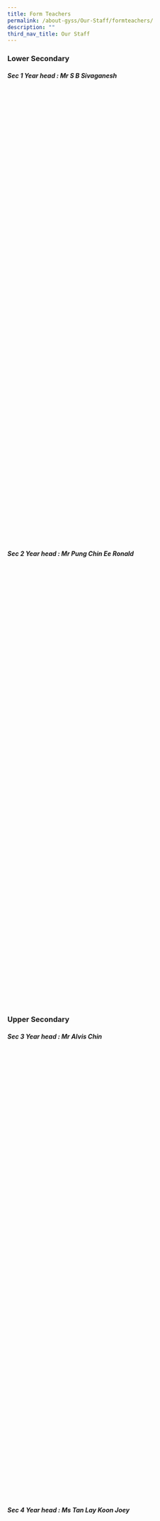 ```yaml
---
title: Form Teachers
permalink: /about-gyss/Our-Staff/formteachers/
description: ""
third_nav_title: Our Staff
---
```

### Lower Secondary

##### Sec 1 Year head : Mr S B Sivaganesh

<!--td {border: 1px solid #cccccc;}br {mso-data-placement:same-cell;}-->

<table xmlns="http://www.w3.org/1999/xhtml" cellspacing="0" cellpadding="0" dir="ltr" border="1" style="table-layout:fixed;font-size:10pt;font-family:Arial;width:0px;border-collapse:collapse;border:none"><colgroup><col width="149"><col width="361"></colgroup><tbody><tr style="height:21px;"><td style="border-top:1px solid #000000;border-right:1px solid #000000;border-bottom:1px solid #000000;border-left:1px solid #000000;overflow:hidden;padding:2px 3px 2px 3px;vertical-align:bottom;font-family:Calibri;font-size:18pt;font-weight:bold;text-align:center;" data-sheets-value="{&quot;1&quot;:2,&quot;2&quot;:&quot;Form Class&quot;}">Form Class</td><td style="border-top:1px solid #000000;border-right:1px solid #000000;border-bottom:1px solid #000000;overflow:hidden;padding:2px 3px 2px 3px;vertical-align:bottom;font-family:Calibri;font-size:18pt;font-weight:bold;" data-sheets-value="{&quot;1&quot;:2,&quot;2&quot;:&quot;Name of Teacher&quot;}">Name of Teacher</td></tr><tr style="height:21px;"><td style="border-right:1px solid #000000;border-bottom:1px solid #000000;border-left:1px solid #000000;overflow:hidden;padding:2px 3px 2px 3px;vertical-align:bottom;font-family:Calibri;font-size:18pt;font-weight:normal;text-align:center;" data-sheets-value="{&quot;1&quot;:2,&quot;2&quot;:&quot;1E1&quot;,&quot;6&quot;:1}">1E1</td><td style="border-right:1px solid #000000;border-bottom:1px solid #000000;overflow:hidden;padding:2px 3px 2px 3px;vertical-align:bottom;font-family:Calibri;font-size:18pt;font-weight:normal;" data-sheets-value="{&quot;1&quot;:2,&quot;2&quot;:&quot;Mdm Gu Yuehong&quot;}">Mdm Gu Yuehong</td></tr><tr style="height:21px;"><td style="border-right:1px solid #000000;border-bottom:1px solid #000000;border-left:1px solid #000000;overflow:hidden;padding:2px 3px 2px 3px;vertical-align:bottom;font-family:Calibri;font-size:18pt;font-weight:normal;text-align:center;" data-sheets-value="{&quot;1&quot;:2,&quot;2&quot;:&quot;1E1&quot;,&quot;6&quot;:1}">1E1</td><td style="border-right:1px solid #000000;border-bottom:1px solid #000000;overflow:hidden;padding:2px 3px 2px 3px;vertical-align:bottom;font-family:Calibri;font-size:18pt;font-weight:normal;" data-sheets-value="{&quot;1&quot;:2,&quot;2&quot;:&quot;Ms Teo Ping Ting Grace&quot;}">Ms Teo Ping Ting Grace</td></tr><tr style="height:21px;"><td style="border-right:1px solid #000000;border-bottom:1px solid #000000;border-left:1px solid #000000;overflow:hidden;padding:2px 3px 2px 3px;vertical-align:bottom;font-family:Calibri;font-size:18pt;font-weight:normal;text-align:center;" data-sheets-value="{&quot;1&quot;:2,&quot;2&quot;:&quot;1E2&quot;,&quot;6&quot;:1}">1E2</td><td style="border-right:1px solid #000000;border-bottom:1px solid #000000;overflow:hidden;padding:2px 3px 2px 3px;vertical-align:bottom;font-family:Calibri;font-size:18pt;font-weight:normal;" data-sheets-value="{&quot;1&quot;:2,&quot;2&quot;:&quot;Ms Maizura Bte Zulkiflie&quot;}">Ms Maizura Bte Zulkiflie</td></tr><tr style="height:21px;"><td style="border-right:1px solid #000000;border-bottom:1px solid #000000;border-left:1px solid #000000;overflow:hidden;padding:2px 3px 2px 3px;vertical-align:bottom;font-family:Calibri;font-size:18pt;font-weight:normal;text-align:center;" data-sheets-value="{&quot;1&quot;:2,&quot;2&quot;:&quot;1E3&quot;,&quot;6&quot;:1}">1E3</td><td style="border-right:1px solid #000000;border-bottom:1px solid #000000;overflow:hidden;padding:2px 3px 2px 3px;vertical-align:bottom;font-family:Calibri;font-size:18pt;font-weight:normal;" data-sheets-value="{&quot;1&quot;:2,&quot;2&quot;:&quot;Miss Tan Ee Ling Janelle&quot;}">Miss Tan Ee Ling Janelle</td></tr><tr style="height:21px;"><td style="border-right:1px solid #000000;border-bottom:1px solid #000000;border-left:1px solid #000000;overflow:hidden;padding:2px 3px 2px 3px;vertical-align:bottom;font-family:Calibri;font-size:18pt;font-weight:normal;text-align:center;" data-sheets-value="{&quot;1&quot;:2,&quot;2&quot;:&quot;1E3&quot;,&quot;6&quot;:1}">1E3</td><td style="border-right:1px solid #000000;border-bottom:1px solid #000000;overflow:hidden;padding:2px 3px 2px 3px;vertical-align:bottom;font-family:Calibri;font-size:18pt;font-weight:normal;" data-sheets-value="{&quot;1&quot;:2,&quot;2&quot;:&quot;Dr Kalpana Selvaraj (ReEO)&quot;}">Dr Kalpana Selvaraj (ReEO)</td></tr><tr style="height:21px;"><td style="border-right:1px solid #000000;border-bottom:1px solid #000000;border-left:1px solid #000000;overflow:hidden;padding:2px 3px 2px 3px;vertical-align:bottom;font-family:Calibri;font-size:18pt;font-weight:normal;text-align:center;" data-sheets-value="{&quot;1&quot;:2,&quot;2&quot;:&quot;1N1&quot;}">1N1</td><td style="border-right:1px solid #000000;border-bottom:1px solid #000000;overflow:hidden;padding:2px 3px 2px 3px;vertical-align:bottom;font-family:Calibri;font-size:18pt;font-weight:normal;" data-sheets-value="{&quot;1&quot;:2,&quot;2&quot;:&quot;Ms Lai Yu Cheng Nicole&quot;}">Ms Lai Yu Cheng Nicole</td></tr><tr style="height:21px;"><td style="border-right:1px solid #000000;border-bottom:1px solid #000000;border-left:1px solid #000000;overflow:hidden;padding:2px 3px 2px 3px;vertical-align:bottom;font-family:Calibri;font-size:18pt;font-weight:normal;text-align:center;" data-sheets-value="{&quot;1&quot;:2,&quot;2&quot;:&quot;1N1&quot;}">1N1</td><td style="border-right:1px solid #000000;border-bottom:1px solid #000000;overflow:hidden;padding:2px 3px 2px 3px;vertical-align:bottom;font-family:Calibri;font-size:18pt;font-weight:normal;" data-sheets-value="{&quot;1&quot;:2,&quot;2&quot;:&quot;Mr Somsadeen (ReEO)&quot;}">Mr Somsadeen (ReEO)</td></tr><tr style="height:21px;"><td style="border-right:1px solid #000000;border-bottom:1px solid #000000;border-left:1px solid #000000;overflow:hidden;padding:2px 3px 2px 3px;vertical-align:bottom;font-family:Calibri;font-size:18pt;font-weight:normal;text-align:center;" data-sheets-value="{&quot;1&quot;:2,&quot;2&quot;:&quot;1N2&quot;}">1N2</td><td style="border-right:1px solid #000000;border-bottom:1px solid #000000;overflow:hidden;padding:2px 3px 2px 3px;vertical-align:bottom;font-family:Calibri;font-size:18pt;font-weight:normal;" data-sheets-value="{&quot;1&quot;:2,&quot;2&quot;:&quot;Ms Shariffah Nadhirah Bte Bagal&quot;}">Ms Shariffah Nadhirah Bte Bagal</td></tr><tr style="height:21px;"><td style="border-right:1px solid #000000;border-bottom:1px solid #000000;border-left:1px solid #000000;overflow:hidden;padding:2px 3px 2px 3px;vertical-align:bottom;font-family:Calibri;font-size:18pt;font-weight:normal;text-align:center;" data-sheets-value="{&quot;1&quot;:2,&quot;2&quot;:&quot;1N2&quot;}">1N2</td><td style="border-right:1px solid #000000;border-bottom:1px solid #000000;overflow:hidden;padding:2px 3px 2px 3px;vertical-align:bottom;font-family:Calibri;font-size:18pt;font-weight:normal;" data-sheets-value="{&quot;1&quot;:2,&quot;2&quot;:&quot;Mr Ow Wai Mun (ReEO)&quot;}">Mr Ow Wai Mun (ReEO)</td></tr><tr style="height:21px;"><td style="border-right:1px solid #000000;border-bottom:1px solid #000000;border-left:1px solid #000000;overflow:hidden;padding:2px 3px 2px 3px;vertical-align:bottom;font-family:Calibri;font-size:18pt;font-weight:normal;text-align:center;" data-sheets-value="{&quot;1&quot;:2,&quot;2&quot;:&quot;1N3&quot;}">1N3</td><td style="border-right:1px solid #000000;border-bottom:1px solid #000000;overflow:hidden;padding:2px 3px 2px 3px;vertical-align:bottom;font-family:Calibri;font-size:18pt;font-weight:normal;" data-sheets-value="{&quot;1&quot;:2,&quot;2&quot;:&quot;Mdm Adaikalasamy Sagayarani&quot;}">Mdm Adaikalasamy Sagayarani</td></tr><tr style="height:21px;"><td style="border-right:1px solid #000000;border-bottom:1px solid #000000;border-left:1px solid #000000;overflow:hidden;padding:2px 3px 2px 3px;vertical-align:bottom;font-family:Calibri;font-size:18pt;font-weight:normal;text-align:center;" data-sheets-value="{&quot;1&quot;:2,&quot;2&quot;:&quot;1N3&quot;}">1N3</td><td style="border-right:1px solid #000000;border-bottom:1px solid #000000;overflow:hidden;padding:2px 3px 2px 3px;vertical-align:bottom;font-family:Calibri;font-size:18pt;font-weight:normal;" data-sheets-value="{&quot;1&quot;:2,&quot;2&quot;:&quot;Mr Cheng Yue Chiang Calvin (PTTS)&quot;}">Mr Cheng Yue Chiang Calvin (PTTS)</td></tr><tr style="height:21px;"><td style="border-right:1px solid #000000;border-bottom:1px solid #000000;border-left:1px solid #000000;overflow:hidden;padding:2px 3px 2px 3px;vertical-align:bottom;font-family:Calibri;font-size:18pt;font-weight:normal;text-align:center;" data-sheets-value="{&quot;1&quot;:2,&quot;2&quot;:&quot;1T1&quot;}">1T1</td><td style="border-right:1px solid #000000;border-bottom:1px solid #000000;overflow:hidden;padding:2px 3px 2px 3px;vertical-align:bottom;font-family:Calibri;font-size:18pt;font-weight:normal;" data-sheets-value="{&quot;1&quot;:2,&quot;2&quot;:&quot;Ms Liu Wei Xian Angeline&quot;}">Ms Liu Wei Xian Angeline</td></tr><tr style="height:21px;"><td style="border-right:1px solid #000000;border-bottom:1px solid #000000;border-left:1px solid #000000;overflow:hidden;padding:2px 3px 2px 3px;vertical-align:bottom;font-family:Calibri;font-size:18pt;font-weight:normal;text-align:center;" data-sheets-value="{&quot;1&quot;:2,&quot;2&quot;:&quot;1T1&quot;}">1T1</td><td style="border-right:1px solid #000000;border-bottom:1px solid #000000;overflow:hidden;padding:2px 3px 2px 3px;vertical-align:bottom;font-family:Calibri;font-size:18pt;font-weight:normal;" data-sheets-value="{&quot;1&quot;:2,&quot;2&quot;:&quot;Mrs Wong-Lee Lye Fun&quot;}">Mrs Wong-Lee Lye Fun</td></tr></tbody></table>

##### Sec 2 Year head : Mr Pung Chin Ee Ronald

<!--td {border: 1px solid #cccccc;}br {mso-data-placement:same-cell;}-->

<table xmlns="http://www.w3.org/1999/xhtml" cellspacing="0" cellpadding="0" dir="ltr" border="1" style="table-layout:fixed;font-size:10pt;font-family:Arial;width:0px;border-collapse:collapse;border:none"><colgroup><col width="149"><col width="361"></colgroup><tbody><tr style="height:21px;"><td style="border-top:1px solid #000000;border-right:1px solid #000000;border-bottom:1px solid #000000;border-left:1px solid #000000;overflow:hidden;padding:2px 3px 2px 3px;vertical-align:bottom;font-family:Calibri;font-size:18pt;font-weight:bold;text-align:center;" data-sheets-value="{&quot;1&quot;:2,&quot;2&quot;:&quot;Form Class&quot;}">Form Class</td><td style="border-top:1px solid #000000;border-right:1px solid #000000;border-bottom:1px solid #000000;overflow:hidden;padding:2px 3px 2px 3px;vertical-align:bottom;font-family:Calibri;font-size:18pt;font-weight:bold;" data-sheets-value="{&quot;1&quot;:2,&quot;2&quot;:&quot;Name of Teacher&quot;}">Name of Teacher</td></tr><tr style="height:21px;"><td style="border-right:1px solid #000000;border-bottom:1px solid #000000;border-left:1px solid #000000;overflow:hidden;padding:2px 3px 2px 3px;vertical-align:bottom;font-family:Calibri;font-size:18pt;font-weight:normal;text-align:center;" data-sheets-value="{&quot;1&quot;:2,&quot;2&quot;:&quot;2E1&quot;,&quot;6&quot;:1}">2E1</td><td style="border-right:1px solid #000000;border-bottom:1px solid #000000;overflow:hidden;padding:2px 3px 2px 3px;vertical-align:bottom;font-family:Calibri;font-size:18pt;font-weight:normal;" data-sheets-value="{&quot;1&quot;:2,&quot;2&quot;:&quot;Mr Loh Zhang Wen&quot;}">Mr Loh Zhang Wen</td></tr><tr style="height:21px;"><td style="border-right:1px solid #000000;border-bottom:1px solid #000000;border-left:1px solid #000000;overflow:hidden;padding:2px 3px 2px 3px;vertical-align:bottom;font-family:Calibri;font-size:18pt;font-weight:normal;text-align:center;" data-sheets-value="{&quot;1&quot;:2,&quot;2&quot;:&quot;2E2&quot;,&quot;6&quot;:1}">2E2</td><td style="border-right:1px solid #000000;border-bottom:1px solid #000000;overflow:hidden;padding:2px 3px 2px 3px;vertical-align:bottom;font-family:Calibri;font-size:18pt;font-weight:normal;" data-sheets-value="{&quot;1&quot;:2,&quot;2&quot;:&quot;Ms Betty Chua Yi Qin (PTTS)&quot;}">Ms Betty Chua Yi Qin (PTTS)</td></tr><tr style="height:21px;"><td style="border-right:1px solid #000000;border-bottom:1px solid #000000;border-left:1px solid #000000;overflow:hidden;padding:2px 3px 2px 3px;vertical-align:bottom;font-family:Calibri;font-size:18pt;font-weight:normal;text-align:center;" data-sheets-value="{&quot;1&quot;:2,&quot;2&quot;:&quot;2E3&quot;,&quot;6&quot;:1}">2E3</td><td style="border-right:1px solid #000000;border-bottom:1px solid #000000;overflow:hidden;padding:2px 3px 2px 3px;vertical-align:bottom;font-family:Calibri;font-size:18pt;font-weight:normal;" data-sheets-value="{&quot;1&quot;:2,&quot;2&quot;:&quot;Mdm Lee Chen Hoon Mavis&quot;}">Mdm Lee Chen Hoon Mavis</td></tr><tr style="height:21px;"><td style="border-right:1px solid #000000;border-bottom:1px solid #000000;border-left:1px solid #000000;overflow:hidden;padding:2px 3px 2px 3px;vertical-align:bottom;font-family:Calibri;font-size:18pt;font-weight:normal;text-align:center;" data-sheets-value="{&quot;1&quot;:2,&quot;2&quot;:&quot;2E4&quot;,&quot;6&quot;:1}">2E4</td><td style="border-right:1px solid #000000;border-bottom:1px solid #000000;overflow:hidden;padding:2px 3px 2px 3px;vertical-align:bottom;font-family:Calibri;font-size:18pt;font-weight:normal;" data-sheets-value="{&quot;1&quot;:2,&quot;2&quot;:&quot;Mr Ryan Lim Xing Yan&quot;}">Mr Ryan Lim Xing Yan</td></tr><tr style="height:21px;"><td style="border-right:1px solid #000000;border-bottom:1px solid #000000;border-left:1px solid #000000;overflow:hidden;padding:2px 3px 2px 3px;vertical-align:bottom;font-family:Calibri;font-size:18pt;font-weight:normal;text-align:center;" data-sheets-value="{&quot;1&quot;:2,&quot;2&quot;:&quot;2N1&quot;}">2N1</td><td style="border-right:1px solid #000000;border-bottom:1px solid #000000;overflow:hidden;padding:2px 3px 2px 3px;vertical-align:bottom;font-family:Calibri;font-size:18pt;font-weight:normal;" data-sheets-value="{&quot;1&quot;:2,&quot;2&quot;:&quot;Miss Ang Fang Jun Priscillia&quot;}">Miss Ang Fang Jun Priscillia</td></tr><tr style="height:21px;"><td style="border-right:1px solid #000000;border-bottom:1px solid #000000;border-left:1px solid #000000;overflow:hidden;padding:2px 3px 2px 3px;vertical-align:bottom;font-family:Calibri;font-size:18pt;font-weight:normal;text-align:center;" data-sheets-value="{&quot;1&quot;:2,&quot;2&quot;:&quot;2N1&quot;}">2N1</td><td style="border-right:1px solid #000000;border-bottom:1px solid #000000;overflow:hidden;padding:2px 3px 2px 3px;vertical-align:bottom;font-family:Calibri;font-size:18pt;font-weight:normal;" data-sheets-value="{&quot;1&quot;:2,&quot;2&quot;:&quot;Mr Koh Wee Yap (CAJT)&quot;}">Mr Koh Wee Yap (CAJT)</td></tr><tr style="height:21px;"><td style="border-right:1px solid #000000;border-bottom:1px solid #000000;border-left:1px solid #000000;overflow:hidden;padding:2px 3px 2px 3px;vertical-align:bottom;font-family:Calibri;font-size:18pt;font-weight:normal;text-align:center;" data-sheets-value="{&quot;1&quot;:2,&quot;2&quot;:&quot;2N2&quot;}">2N2</td><td style="border-right:1px solid #000000;border-bottom:1px solid #000000;overflow:hidden;padding:2px 3px 2px 3px;vertical-align:bottom;font-family:Calibri;font-size:18pt;font-weight:normal;" data-sheets-value="{&quot;1&quot;:2,&quot;2&quot;:&quot;Mr Murtaza Shabbir Kurbanhusen&quot;}">Mr Murtaza Shabbir Kurbanhusen</td></tr><tr style="height:21px;"><td style="border-right:1px solid #000000;border-bottom:1px solid #000000;border-left:1px solid #000000;overflow:hidden;padding:2px 3px 2px 3px;vertical-align:bottom;font-family:Calibri;font-size:18pt;font-weight:normal;text-align:center;" data-sheets-value="{&quot;1&quot;:2,&quot;2&quot;:&quot;2N2&quot;}">2N2</td><td style="border-right:1px solid #000000;border-bottom:1px solid #000000;overflow:hidden;padding:2px 3px 2px 3px;vertical-align:bottom;font-family:Calibri;font-size:18pt;font-weight:normal;" data-sheets-value="{&quot;1&quot;:2,&quot;2&quot;:&quot;Ms Wu Ya-Ting&quot;}">Ms Wu Ya-Ting</td></tr><tr style="height:21px;"><td style="border-right:1px solid #000000;border-bottom:1px solid #000000;border-left:1px solid #000000;overflow:hidden;padding:2px 3px 2px 3px;vertical-align:bottom;font-family:Calibri;font-size:18pt;font-weight:normal;text-align:center;" data-sheets-value="{&quot;1&quot;:2,&quot;2&quot;:&quot;2N3&quot;}">2N3</td><td style="border-right:1px solid #000000;border-bottom:1px solid #000000;overflow:hidden;padding:2px 3px 2px 3px;vertical-align:bottom;font-family:Calibri;font-size:18pt;font-weight:normal;" data-sheets-value="{&quot;1&quot;:2,&quot;2&quot;:&quot;Mr Tan Tai Ngah&quot;}">Mr Tan Tai Ngah</td></tr><tr style="height:21px;"><td style="border-right:1px solid #000000;border-bottom:1px solid #000000;border-left:1px solid #000000;overflow:hidden;padding:2px 3px 2px 3px;vertical-align:bottom;font-family:Calibri;font-size:18pt;font-weight:normal;text-align:center;" data-sheets-value="{&quot;1&quot;:2,&quot;2&quot;:&quot;2N3&quot;}">2N3</td><td style="border-right:1px solid #000000;border-bottom:1px solid #000000;overflow:hidden;padding:2px 3px 2px 3px;vertical-align:bottom;font-family:Calibri;font-size:18pt;font-weight:normal;" data-sheets-value="{&quot;1&quot;:2,&quot;2&quot;:&quot;Mdm Atri Vasudha&quot;}">Mdm Atri Vasudha</td></tr><tr style="height:21px;"><td style="border-right:1px solid #000000;border-bottom:1px solid #000000;border-left:1px solid #000000;overflow:hidden;padding:2px 3px 2px 3px;vertical-align:bottom;font-family:Calibri;font-size:18pt;font-weight:normal;text-align:center;" data-sheets-value="{&quot;1&quot;:2,&quot;2&quot;:&quot;2T1&quot;}">2T1</td><td style="border-right:1px solid #000000;border-bottom:1px solid #000000;overflow:hidden;padding:2px 3px 2px 3px;vertical-align:bottom;font-family:Calibri;font-size:18pt;font-weight:normal;" data-sheets-value="{&quot;1&quot;:2,&quot;2&quot;:&quot;Mdm Koh Gek Meng Ruth&quot;}">Mdm Koh Gek Meng Ruth</td></tr><tr style="height:21px;"><td style="border-right:1px solid #000000;border-bottom:1px solid #000000;border-left:1px solid #000000;overflow:hidden;padding:2px 3px 2px 3px;vertical-align:bottom;font-family:Calibri;font-size:18pt;font-weight:normal;text-align:center;" data-sheets-value="{&quot;1&quot;:2,&quot;2&quot;:&quot;2T1&quot;}">2T1</td><td style="border-right:1px solid #000000;border-bottom:1px solid #000000;overflow:hidden;padding:2px 3px 2px 3px;vertical-align:bottom;font-family:Calibri;font-size:18pt;font-weight:normal;" data-sheets-value="{&quot;1&quot;:2,&quot;2&quot;:&quot;Ms Mardiana Binte Jamaludin&quot;}">Ms Mardiana Binte Jamaludin</td></tr></tbody></table>

### Upper Secondary

##### Sec 3 Year head : Mr Alvis Chin

<!--td {border: 1px solid #cccccc;}br {mso-data-placement:same-cell;}-->

<table xmlns="http://www.w3.org/1999/xhtml" cellspacing="0" cellpadding="0" dir="ltr" border="1" style="table-layout:fixed;font-size:10pt;font-family:Arial;width:0px;border-collapse:collapse;border:none"><colgroup><col width="149"><col width="361"></colgroup><tbody><tr style="height:21px;"><td style="border-top:1px solid #000000;border-right:1px solid #000000;border-bottom:1px solid #000000;border-left:1px solid #000000;overflow:hidden;padding:2px 3px 2px 3px;vertical-align:bottom;font-family:Calibri;font-size:18pt;font-weight:bold;text-align:center;" data-sheets-value="{&quot;1&quot;:2,&quot;2&quot;:&quot;Form Class&quot;}">Form Class</td><td style="border-top:1px solid #000000;border-right:1px solid #000000;border-bottom:1px solid #000000;overflow:hidden;padding:2px 3px 2px 3px;vertical-align:bottom;font-family:Calibri;font-size:18pt;font-weight:bold;" data-sheets-value="{&quot;1&quot;:2,&quot;2&quot;:&quot;Name of Teacher&quot;}">Name of Teacher</td></tr><tr style="height:21px;"><td style="border-right:1px solid #000000;border-bottom:1px solid #000000;border-left:1px solid #000000;overflow:hidden;padding:2px 3px 2px 3px;vertical-align:bottom;font-family:Calibri;font-size:18pt;font-weight:normal;text-align:center;" data-sheets-value="{&quot;1&quot;:2,&quot;2&quot;:&quot;3E1&quot;,&quot;6&quot;:1}">3E1</td><td style="border-right:1px solid #000000;border-bottom:1px solid #000000;overflow:hidden;padding:2px 3px 2px 3px;vertical-align:bottom;font-family:Calibri;font-size:18pt;font-weight:normal;" data-sheets-value="{&quot;1&quot;:2,&quot;2&quot;:&quot;Mrs Cheng Peng Koon Emily (ReEO)&quot;}">Mrs Cheng Peng Koon Emily (ReEO)</td></tr><tr style="height:21px;"><td style="border-right:1px solid #000000;border-bottom:1px solid #000000;border-left:1px solid #000000;overflow:hidden;padding:2px 3px 2px 3px;vertical-align:bottom;font-family:Calibri;font-size:18pt;font-weight:normal;text-align:center;" data-sheets-value="{&quot;1&quot;:2,&quot;2&quot;:&quot;3E2&quot;,&quot;6&quot;:1}">3E2</td><td style="border-right:1px solid #000000;border-bottom:1px solid #000000;overflow:hidden;padding:2px 3px 2px 3px;vertical-align:bottom;font-family:Calibri;font-size:18pt;font-weight:normal;" data-sheets-value="{&quot;1&quot;:2,&quot;2&quot;:&quot;Ms Natasha Ann Paul&quot;}">Ms Natasha Ann Paul</td></tr><tr style="height:21px;"><td style="border-right:1px solid #000000;border-bottom:1px solid #000000;border-left:1px solid #000000;overflow:hidden;padding:2px 3px 2px 3px;vertical-align:bottom;font-family:Calibri;font-size:18pt;font-weight:normal;text-align:center;" data-sheets-value="{&quot;1&quot;:2,&quot;2&quot;:&quot;3E3&quot;,&quot;6&quot;:1}">3E3</td><td style="border-right:1px solid #000000;border-bottom:1px solid #000000;overflow:hidden;padding:2px 3px 2px 3px;vertical-align:bottom;font-family:Calibri;font-size:18pt;font-weight:normal;" data-sheets-value="{&quot;1&quot;:2,&quot;2&quot;:&quot;Ms Wee Jia Qing Charissa&quot;}">Ms Wee Jia Qing Charissa</td></tr><tr style="height:21px;"><td style="border-right:1px solid #000000;border-bottom:1px solid #000000;border-left:1px solid #000000;overflow:hidden;padding:2px 3px 2px 3px;vertical-align:bottom;font-family:Calibri;font-size:18pt;font-weight:normal;text-align:center;" data-sheets-value="{&quot;1&quot;:2,&quot;2&quot;:&quot;3E4&quot;,&quot;6&quot;:1}">3E4</td><td style="border-right:1px solid #000000;border-bottom:1px solid #000000;overflow:hidden;padding:2px 3px 2px 3px;vertical-align:bottom;font-family:Calibri;font-size:18pt;font-weight:normal;" data-sheets-value="{&quot;1&quot;:2,&quot;2&quot;:&quot;Mr Chong Teck Siong Daryl&quot;}">Mr Chong Teck Siong Daryl</td></tr><tr style="height:21px;"><td style="border-right:1px solid #000000;border-bottom:1px solid #000000;border-left:1px solid #000000;overflow:hidden;padding:2px 3px 2px 3px;vertical-align:bottom;font-family:Calibri;font-size:18pt;font-weight:normal;text-align:center;" data-sheets-value="{&quot;1&quot;:2,&quot;2&quot;:&quot;3E4&quot;,&quot;6&quot;:1}">3E4</td><td style="border-right:1px solid #000000;border-bottom:1px solid #000000;overflow:hidden;padding:2px 3px 2px 3px;vertical-align:bottom;font-family:Calibri;font-size:18pt;font-weight:normal;" data-sheets-value="{&quot;1&quot;:2,&quot;2&quot;:&quot;Ms Zhao Xiaomeng&quot;}">Ms Zhao Xiaomeng</td></tr><tr style="height:21px;"><td style="border-right:1px solid #000000;border-bottom:1px solid #000000;border-left:1px solid #000000;overflow:hidden;padding:2px 3px 2px 3px;vertical-align:bottom;font-family:Calibri;font-size:18pt;font-weight:normal;text-align:center;" data-sheets-value="{&quot;1&quot;:2,&quot;2&quot;:&quot;3N1&quot;}">3N1</td><td style="border-right:1px solid #000000;border-bottom:1px solid #000000;overflow:hidden;padding:2px 3px 2px 3px;vertical-align:bottom;font-family:Calibri;font-size:18pt;font-weight:normal;" data-sheets-value="{&quot;1&quot;:2,&quot;2&quot;:&quot;Mrs Kamali Balan-Sebina&quot;}">Mrs Kamali Balan-Sebina</td></tr><tr style="height:21px;"><td style="border-right:1px solid #000000;border-bottom:1px solid #000000;border-left:1px solid #000000;overflow:hidden;padding:2px 3px 2px 3px;vertical-align:bottom;font-family:Calibri;font-size:18pt;font-weight:normal;text-align:center;" data-sheets-value="{&quot;1&quot;:2,&quot;2&quot;:&quot;3N1&quot;}">3N1</td><td style="border-right:1px solid #000000;border-bottom:1px solid #000000;overflow:hidden;padding:2px 3px 2px 3px;vertical-align:bottom;font-family:Calibri;font-size:18pt;font-weight:normal;" data-sheets-value="{&quot;1&quot;:2,&quot;2&quot;:&quot;Dr Sanuse Bin Nasir&quot;}">Dr Sanuse Bin Nasir</td></tr><tr style="height:21px;"><td style="border-right:1px solid #000000;border-bottom:1px solid #000000;border-left:1px solid #000000;overflow:hidden;padding:2px 3px 2px 3px;vertical-align:bottom;font-family:Calibri;font-size:18pt;font-weight:normal;text-align:center;" data-sheets-value="{&quot;1&quot;:2,&quot;2&quot;:&quot;3N2&quot;}">3N2</td><td style="border-right:1px solid #000000;border-bottom:1px solid #000000;overflow:hidden;padding:2px 3px 2px 3px;vertical-align:bottom;font-family:Calibri;font-size:18pt;font-weight:normal;" data-sheets-value="{&quot;1&quot;:2,&quot;2&quot;:&quot;Mr Yeo Yew Hwee Andrew&quot;}">Mr Yeo Yew Hwee Andrew</td></tr><tr style="height:21px;"><td style="border-right:1px solid #000000;border-bottom:1px solid #000000;border-left:1px solid #000000;overflow:hidden;padding:2px 3px 2px 3px;vertical-align:bottom;font-family:Calibri;font-size:18pt;font-weight:normal;text-align:center;" data-sheets-value="{&quot;1&quot;:2,&quot;2&quot;:&quot;3N2&quot;}">3N2</td><td style="border-right:1px solid #000000;border-bottom:1px solid #000000;overflow:hidden;padding:2px 3px 2px 3px;vertical-align:bottom;font-family:Calibri;font-size:18pt;font-weight:normal;" data-sheets-value="{&quot;1&quot;:2,&quot;2&quot;:&quot;Miss Vasuki Rengasamy&quot;}">Miss Vasuki Rengasamy</td></tr><tr style="height:21px;"><td style="border-right:1px solid #000000;border-bottom:1px solid #000000;border-left:1px solid #000000;overflow:hidden;padding:2px 3px 2px 3px;vertical-align:bottom;font-family:Calibri;font-size:18pt;font-weight:normal;text-align:center;" data-sheets-value="{&quot;1&quot;:2,&quot;2&quot;:&quot;3T1&quot;}">3T1</td><td style="border-right:1px solid #000000;border-bottom:1px solid #000000;overflow:hidden;padding:2px 3px 2px 3px;vertical-align:bottom;font-family:Calibri;font-size:18pt;font-weight:normal;" data-sheets-value="{&quot;1&quot;:2,&quot;2&quot;:&quot;Mdm Siti Asnah Bte Basir&quot;}">Mdm Siti Asnah Bte Basir</td></tr><tr style="height:21px;"><td style="border-right:1px solid #000000;border-bottom:1px solid #000000;border-left:1px solid #000000;overflow:hidden;padding:2px 3px 2px 3px;vertical-align:bottom;font-family:Calibri;font-size:18pt;font-weight:normal;text-align:center;" data-sheets-value="{&quot;1&quot;:2,&quot;2&quot;:&quot;3T1&quot;}">3T1</td><td style="border-right:1px solid #000000;border-bottom:1px solid #000000;overflow:hidden;padding:2px 3px 2px 3px;vertical-align:bottom;font-family:Calibri;font-size:18pt;font-weight:normal;" data-sheets-value="{&quot;1&quot;:2,&quot;2&quot;:&quot;Miss Lily Lim (CAJT)&quot;}">Miss Lily Lim (CAJT)</td></tr></tbody></table>

##### Sec 4 Year head : Ms Tan Lay Koon Joey

<!--td {border: 1px solid #cccccc;}br {mso-data-placement:same-cell;}-->

<table xmlns="http://www.w3.org/1999/xhtml" cellspacing="0" cellpadding="0" dir="ltr" border="1" style="table-layout:fixed;font-size:10pt;font-family:Arial;width:0px;border-collapse:collapse;border:none"><colgroup><col width="149"><col width="361"></colgroup><tbody><tr style="height:21px;"><td style="border-top:1px solid #000000;border-right:1px solid #000000;border-bottom:1px solid #000000;border-left:1px solid #000000;overflow:hidden;padding:2px 3px 2px 3px;vertical-align:bottom;font-family:Calibri;font-size:18pt;font-weight:bold;text-align:center;" data-sheets-value="{&quot;1&quot;:2,&quot;2&quot;:&quot;Form Class&quot;}">Form Class</td><td style="border-top:1px solid #000000;border-right:1px solid #000000;border-bottom:1px solid #000000;overflow:hidden;padding:2px 3px 2px 3px;vertical-align:bottom;font-family:Calibri;font-size:18pt;font-weight:bold;" data-sheets-value="{&quot;1&quot;:2,&quot;2&quot;:&quot;Name of Teacher&quot;}">Name of Teacher</td></tr><tr style="height:21px;"><td style="border-right:1px solid #000000;border-bottom:1px solid #000000;border-left:1px solid #000000;overflow:hidden;padding:2px 3px 2px 3px;vertical-align:bottom;font-family:Calibri;font-size:18pt;font-weight:normal;text-align:center;" data-sheets-value="{&quot;1&quot;:2,&quot;2&quot;:&quot;4E1&quot;,&quot;6&quot;:1}">4E1</td><td style="border-right:1px solid #000000;border-bottom:1px solid #000000;overflow:hidden;padding:2px 3px 2px 3px;vertical-align:bottom;font-family:Calibri;font-size:18pt;font-weight:normal;" data-sheets-value="{&quot;1&quot;:2,&quot;2&quot;:&quot;Mrs Lim-Goh Poh Geok&quot;}">Mrs Lim-Goh Poh Geok</td></tr><tr style="height:21px;"><td style="border-right:1px solid #000000;border-bottom:1px solid #000000;border-left:1px solid #000000;overflow:hidden;padding:2px 3px 2px 3px;vertical-align:bottom;font-family:Calibri;font-size:18pt;font-weight:normal;text-align:center;" data-sheets-value="{&quot;1&quot;:2,&quot;2&quot;:&quot;4E2&quot;,&quot;6&quot;:1}">4E2</td><td style="border-right:1px solid #000000;border-bottom:1px solid #000000;overflow:hidden;padding:2px 3px 2px 3px;vertical-align:bottom;font-family:Calibri;font-size:18pt;font-weight:normal;" data-sheets-value="{&quot;1&quot;:2,&quot;2&quot;:&quot;Mr Tan Bing Quan Justin&quot;}">Mr Tan Bing Quan Justin</td></tr><tr style="height:21px;"><td style="border-right:1px solid #000000;border-bottom:1px solid #000000;border-left:1px solid #000000;overflow:hidden;padding:2px 3px 2px 3px;vertical-align:bottom;font-family:Calibri;font-size:18pt;font-weight:normal;text-align:center;" data-sheets-value="{&quot;1&quot;:2,&quot;2&quot;:&quot;4E3&quot;,&quot;6&quot;:1}">4E3</td><td style="border-right:1px solid #000000;border-bottom:1px solid #000000;overflow:hidden;padding:2px 3px 2px 3px;vertical-align:bottom;font-family:Calibri;font-size:18pt;font-weight:normal;" data-sheets-value="{&quot;1&quot;:2,&quot;2&quot;:&quot;Miss Lin Zhenfang Eleri&quot;}">Miss Lin Zhenfang Eleri</td></tr><tr style="height:21px;"><td style="border-right:1px solid #000000;border-bottom:1px solid #000000;border-left:1px solid #000000;overflow:hidden;padding:2px 3px 2px 3px;vertical-align:bottom;font-family:Calibri;font-size:18pt;font-weight:normal;text-align:center;" data-sheets-value="{&quot;1&quot;:2,&quot;2&quot;:&quot;4E4&quot;,&quot;6&quot;:1}">4E4</td><td style="border-right:1px solid #000000;border-bottom:1px solid #000000;overflow:hidden;padding:2px 3px 2px 3px;vertical-align:bottom;font-family:Calibri;font-size:18pt;font-weight:normal;" data-sheets-value="{&quot;1&quot;:2,&quot;2&quot;:&quot;Mr See Yong Xin&quot;}">Mr See Yong Xin</td></tr><tr style="height:21px;"><td style="border-right:1px solid #000000;border-bottom:1px solid #000000;border-left:1px solid #000000;overflow:hidden;padding:2px 3px 2px 3px;vertical-align:bottom;font-family:Calibri;font-size:18pt;font-weight:normal;text-align:center;" data-sheets-value="{&quot;1&quot;:2,&quot;2&quot;:&quot;4N1&quot;}">4N1</td><td style="border-right:1px solid #000000;border-bottom:1px solid #000000;overflow:hidden;padding:2px 3px 2px 3px;vertical-align:bottom;font-family:Calibri;font-size:18pt;font-weight:normal;" data-sheets-value="{&quot;1&quot;:2,&quot;2&quot;:&quot;Ms Shan Qi&quot;}">Ms Shan Qi</td></tr><tr style="height:21px;"><td style="border-right:1px solid #000000;border-bottom:1px solid #000000;border-left:1px solid #000000;overflow:hidden;padding:2px 3px 2px 3px;vertical-align:bottom;font-family:Calibri;font-size:18pt;font-weight:normal;text-align:center;" data-sheets-value="{&quot;1&quot;:2,&quot;2&quot;:&quot;4N1&quot;}">4N1</td><td style="border-right:1px solid #000000;border-bottom:1px solid #000000;overflow:hidden;padding:2px 3px 2px 3px;vertical-align:bottom;font-family:Calibri;font-size:18pt;font-weight:normal;" data-sheets-value="{&quot;1&quot;:2,&quot;2&quot;:&quot;Mr Nicholas Ang Chye Huat&quot;}">Mr Nicholas Ang Chye Huat</td></tr><tr style="height:21px;"><td style="border-right:1px solid #000000;border-bottom:1px solid #000000;border-left:1px solid #000000;overflow:hidden;padding:2px 3px 2px 3px;vertical-align:bottom;font-family:Calibri;font-size:18pt;font-weight:normal;text-align:center;" data-sheets-value="{&quot;1&quot;:2,&quot;2&quot;:&quot;4N2&quot;}">4N2</td><td style="border-right:1px solid #000000;border-bottom:1px solid #000000;overflow:hidden;padding:2px 3px 2px 3px;vertical-align:bottom;font-family:Calibri;font-size:18pt;font-weight:normal;" data-sheets-value="{&quot;1&quot;:2,&quot;2&quot;:&quot;Miss Chuang Chea Chee&quot;}">Miss Chuang Chea Chee</td></tr><tr style="height:21px;"><td style="border-right:1px solid #000000;border-bottom:1px solid #000000;border-left:1px solid #000000;overflow:hidden;padding:2px 3px 2px 3px;vertical-align:bottom;font-family:Calibri;font-size:18pt;font-weight:normal;text-align:center;" data-sheets-value="{&quot;1&quot;:2,&quot;2&quot;:&quot;4N2&quot;}">4N2</td><td style="border-right:1px solid #000000;border-bottom:1px solid #000000;overflow:hidden;padding:2px 3px 2px 3px;vertical-align:bottom;font-family:Calibri;font-size:18pt;font-weight:normal;" data-sheets-value="{&quot;1&quot;:2,&quot;2&quot;:&quot;Mr Zheng Jie&quot;}">Mr Zheng Jie</td></tr><tr style="height:21px;"><td style="border-right:1px solid #000000;border-bottom:1px solid #000000;border-left:1px solid #000000;overflow:hidden;padding:2px 3px 2px 3px;vertical-align:bottom;font-family:Calibri;font-size:18pt;font-weight:normal;text-align:center;" data-sheets-value="{&quot;1&quot;:2,&quot;2&quot;:&quot;4N3&quot;}">4N3</td><td style="border-right:1px solid #000000;border-bottom:1px solid #000000;overflow:hidden;padding:2px 3px 2px 3px;vertical-align:bottom;font-family:Calibri;font-size:18pt;font-weight:normal;" data-sheets-value="{&quot;1&quot;:2,&quot;2&quot;:&quot;Ms Choo Hui Min Cheryl&quot;}">Ms Choo Hui Min Cheryl</td></tr><tr style="height:21px;"><td style="border-right:1px solid #000000;border-bottom:1px solid #000000;border-left:1px solid #000000;overflow:hidden;padding:2px 3px 2px 3px;vertical-align:bottom;font-family:Calibri;font-size:18pt;font-weight:normal;text-align:center;" data-sheets-value="{&quot;1&quot;:2,&quot;2&quot;:&quot;4N3&quot;}">4N3</td><td style="border-right:1px solid #000000;border-bottom:1px solid #000000;overflow:hidden;padding:2px 3px 2px 3px;vertical-align:bottom;font-family:Calibri;font-size:18pt;font-weight:normal;" data-sheets-value="{&quot;1&quot;:2,&quot;2&quot;:&quot;Miss Nailul Shakhira Bte Mohd Rusli&quot;}">Miss Nailul Shakhira Bte Mohd Rusli</td></tr><tr style="height:21px;"><td style="border-right:1px solid #000000;border-bottom:1px solid #000000;border-left:1px solid #000000;overflow:hidden;padding:2px 3px 2px 3px;vertical-align:bottom;font-family:Calibri;font-size:18pt;font-weight:normal;text-align:center;" data-sheets-value="{&quot;1&quot;:2,&quot;2&quot;:&quot;4T1&quot;}">4T1</td><td style="border-right:1px solid #000000;border-bottom:1px solid #000000;overflow:hidden;padding:2px 3px 2px 3px;vertical-align:bottom;font-family:Calibri;font-size:18pt;font-weight:normal;" data-sheets-value="{&quot;1&quot;:2,&quot;2&quot;:&quot;Mdm Ratna d/o Selvadurai&quot;}">Mdm Ratna d/o Selvadurai</td></tr><tr style="height:21px;"><td style="border-right:1px solid #000000;border-bottom:1px solid #000000;border-left:1px solid #000000;overflow:hidden;padding:2px 3px 2px 3px;vertical-align:bottom;font-family:Calibri;font-size:18pt;font-weight:normal;text-align:center;" data-sheets-value="{&quot;1&quot;:2,&quot;2&quot;:&quot;4T1&quot;}">4T1</td><td style="border-right:1px solid #000000;border-bottom:1px solid #000000;overflow:hidden;padding:2px 3px 2px 3px;vertical-align:bottom;font-family:Calibri;font-size:18pt;font-weight:normal;" data-sheets-value="{&quot;1&quot;:2,&quot;2&quot;:&quot;Ms Tan Shu Wen Suvenna&quot;}">Ms Tan Shu Wen Suvenna</td></tr><tr style="height:21px;"><td style="border-right:1px solid #000000;border-bottom:1px solid #000000;border-left:1px solid #000000;overflow:hidden;padding:2px 3px 2px 3px;vertical-align:bottom;font-family:Calibri;font-size:18pt;font-weight:normal;text-align:center;" data-sheets-value="{&quot;1&quot;:2,&quot;2&quot;:&quot;5N1&quot;}">5N1</td><td style="border-right:1px solid #000000;border-bottom:1px solid #000000;overflow:hidden;padding:2px 3px 2px 3px;vertical-align:bottom;font-family:Calibri;font-size:18pt;font-weight:normal;" data-sheets-value="{&quot;1&quot;:2,&quot;2&quot;:&quot;Mr Kok Woon Poh&quot;}">Mr Kok Woon Poh</td></tr></tbody></table>